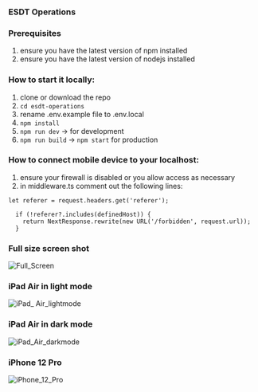 ### ESDT Operations


### Prerequisites
1. ensure you have the latest version of npm installed
2. ensure you have the latest version of nodejs installed



### How to start it locally:
1. clone or download the repo
2. `cd esdt-operations`
3. rename .env.example file to .env.local
4. `npm install`
6. `npm run dev` -> for development
7. `npm run build` -> `npm start` for production

### How to connect mobile device to your localhost:
1. ensure your firewall is disabled or you allow access as necessary
2. in middleware.ts comment out the following lines:

```
let referer = request.headers.get('referer');

  if (!referer?.includes(definedHost)) {
    return NextResponse.rewrite(new URL('/forbidden', request.url));
  }
```

### Full size screen shot
![Full_Screen](https://user-images.githubusercontent.com/26983109/179978532-2aa50f74-91db-47f2-8ae8-6abe8eb00dc7.png)

### iPad Air in light mode
![iPad_ Air_lightmode](https://user-images.githubusercontent.com/26983109/179979011-7df6e7ae-77f3-4011-a35e-78e32ca8c16b.png)

### iPad Air in dark mode
![iPad_Air_darkmode](https://user-images.githubusercontent.com/26983109/179979176-3e49b4f9-9e85-4acc-8956-e53c1d5a11c5.png)

### iPhone 12 Pro
![iPhone_12_Pro](https://user-images.githubusercontent.com/26983109/179979340-597c8a1c-a84b-4daf-aab5-0cb0baad8503.png)


